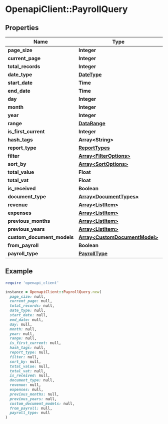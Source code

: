 # OpenapiClient::PayrollQuery

## Properties

| Name | Type | Description | Notes |
| ---- | ---- | ----------- | ----- |
| **page_size** | **Integer** |  | [optional] |
| **current_page** | **Integer** |  | [optional] |
| **total_records** | **Integer** |  | [optional] |
| **date_type** | [**DateType**](DateType.md) |  | [optional] |
| **start_date** | **Time** |  | [optional] |
| **end_date** | **Time** |  | [optional] |
| **day** | **Integer** |  | [optional] |
| **month** | **Integer** |  | [optional] |
| **year** | **Integer** |  | [optional] |
| **range** | [**DataRange**](DataRange.md) |  | [optional] |
| **is_first_current** | **Integer** |  | [optional] |
| **hash_tags** | **Array&lt;String&gt;** |  | [optional] |
| **report_type** | [**ReportTypes**](ReportTypes.md) |  | [optional] |
| **filter** | [**Array&lt;FilterOptions&gt;**](FilterOptions.md) |  | [optional] |
| **sort_by** | [**Array&lt;SortOptions&gt;**](SortOptions.md) |  | [optional] |
| **total_value** | **Float** |  | [optional] |
| **total_vat** | **Float** |  | [optional] |
| **is_received** | **Boolean** |  | [optional] |
| **document_type** | [**Array&lt;DocumentTypes&gt;**](DocumentTypes.md) |  | [optional] |
| **revenue** | [**Array&lt;ListItem&gt;**](ListItem.md) |  | [optional] |
| **expenses** | [**Array&lt;ListItem&gt;**](ListItem.md) |  | [optional] |
| **previous_months** | [**Array&lt;ListItem&gt;**](ListItem.md) |  | [optional] |
| **previous_years** | [**Array&lt;ListItem&gt;**](ListItem.md) |  | [optional] |
| **custom_document_models** | [**Array&lt;CustomDocumentModel&gt;**](CustomDocumentModel.md) |  | [optional] |
| **from_payroll** | **Boolean** |  | [optional] |
| **payroll_type** | [**PayrollType**](PayrollType.md) |  | [optional] |

## Example

```ruby
require 'openapi_client'

instance = OpenapiClient::PayrollQuery.new(
  page_size: null,
  current_page: null,
  total_records: null,
  date_type: null,
  start_date: null,
  end_date: null,
  day: null,
  month: null,
  year: null,
  range: null,
  is_first_current: null,
  hash_tags: null,
  report_type: null,
  filter: null,
  sort_by: null,
  total_value: null,
  total_vat: null,
  is_received: null,
  document_type: null,
  revenue: null,
  expenses: null,
  previous_months: null,
  previous_years: null,
  custom_document_models: null,
  from_payroll: null,
  payroll_type: null
)
```

